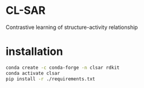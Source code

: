 # CL-SAR
Contrastive learning of structure-activity relationship





# installation


```bash
conda create -c conda-forge -n clsar rdkit
conda activate clsar
pip install -r ./requirements.txt 
```